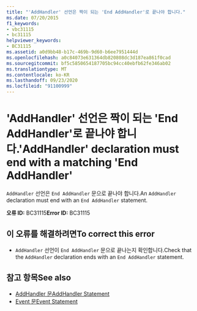 ```yaml
---
title: "'AddHandler' 선언은 짝이 되는 'End AddHandler'로 끝나야 합니다."
ms.date: 07/20/2015
f1_keywords:
- vbc31115
- bc31115
helpviewer_keywords:
- BC31115
ms.assetid: a0d9bb48-b17c-469b-9d60-b6ee7951444d
ms.openlocfilehash: a0c84073e631364db820808dc3d187ea861f0cad
ms.sourcegitcommit: bf5c5850654187705bc94cc40ebfb62fe346ab02
ms.translationtype: MT
ms.contentlocale: ko-KR
ms.lasthandoff: 09/23/2020
ms.locfileid: "91100999"
---
```

# <a name="addhandler-declaration-must-end-with-a-matching-end-addhandler"></a><span data-ttu-id="38ee9-102">'AddHandler' 선언은 짝이 되는 'End AddHandler'로 끝나야 합니다.</span><span class="sxs-lookup"><span data-stu-id="38ee9-102">'AddHandler' declaration must end with a matching 'End AddHandler'</span></span>

<span data-ttu-id="38ee9-103">`AddHandler` 선언은 `End AddHandler` 문으로 끝나야 합니다.</span><span class="sxs-lookup"><span data-stu-id="38ee9-103">An `AddHandler` declaration must end with an `End AddHandler` statement.</span></span>  
  
 <span data-ttu-id="38ee9-104">**오류 ID:** BC31115</span><span class="sxs-lookup"><span data-stu-id="38ee9-104">**Error ID:** BC31115</span></span>  
  
## <a name="to-correct-this-error"></a><span data-ttu-id="38ee9-105">이 오류를 해결하려면</span><span class="sxs-lookup"><span data-stu-id="38ee9-105">To correct this error</span></span>  
  
- <span data-ttu-id="38ee9-106">`AddHandler` 선언이 `End AddHandler` 문으로 끝나는지 확인합니다.</span><span class="sxs-lookup"><span data-stu-id="38ee9-106">Check that the `AddHandler` declaration ends with an `End AddHandler` statement.</span></span>  
  
## <a name="see-also"></a><span data-ttu-id="38ee9-107">참고 항목</span><span class="sxs-lookup"><span data-stu-id="38ee9-107">See also</span></span>

- [<span data-ttu-id="38ee9-108">AddHandler 문</span><span class="sxs-lookup"><span data-stu-id="38ee9-108">AddHandler Statement</span></span>](../language-reference/statements/addhandler-statement.md)
- [<span data-ttu-id="38ee9-109">Event 문</span><span class="sxs-lookup"><span data-stu-id="38ee9-109">Event Statement</span></span>](../language-reference/statements/event-statement.md)
